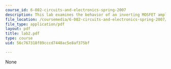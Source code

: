 ```yaml
---
course_id: 6-002-circuits-and-electronics-spring-2007
description: This lab examines the behavior of an inverting MOSFET amplifier.
file_location: /coursemedia/6-002-circuits-and-electronics-spring-2007/56c767318f89cccd7448ac5e8af375bf_lab2.pdf
file_type: application/pdf
layout: pdf
title: lab2.pdf
type: course
uid: 56c767318f89cccd7448ac5e8af375bf

---
```

None